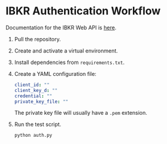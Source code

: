 # IBKR Authentication Workflow

Documentation for the IBKR Web API is [here](https://www.interactivebrokers.com/campus/ibkr-api-page/webapi-ref/).

1. Pull the repository.
2. Create and activate a virtual environment.
3. Install dependencies from `requirements.txt`.
4. Create a YAML configuration file:

    ```yaml
    client_id: ""
    client_key_d: ""
    credential: ""
    private_key_file: ""
    ```

    The private key file will usually have a `.pem` extension.
5. Run the test script.

    ```bash
    python auth.py
    ```
